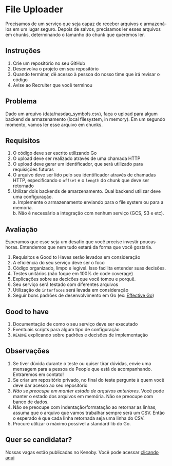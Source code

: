 # File Uploader

Precisamos de um serviço que seja capaz de receber arquivos e armazená-los em um lugar seguro. Depois de salvos, precisamos ler esses arquivos em chunks, determinando o tamanho do chunk que queremos ler.

## Instruções

1. Crie um repositório no seu GitHub
2. Desenvolva o projeto em seu repositório
3. Quando terminar, dê acesso à pessoa do nosso time que irá revisar o código
4. Avise ao Recruiter que você terminou

## Problema

Dado um arquivo (data/nasdaq_symbols.csv), faça o upload para algum backend de armazenamento (local filesystem, in memory). Em um segundo momento, vamos ler esse arquivo em chunks.

## Requisitos

1. O código deve ser escrito utilizando Go
2. O upload deve ser realizado através de uma chamada HTTP
3. O upload deve gerar um identificador, que será utilizado para requisições futuras
4. O arquivo deve ser lido pelo seu identificador através de chamadas HTTP, especificando o `offset` e o `length` do chunk que deve ser retornado
5. Utilizar dois backends de amarzenamento. Qual backend utilizar deve uma configuração.  
  a. Implemente o armazenamento enviando para o file system ou para a memória.  
  b. Não é necessário a integração com nenhum serviço (GCS, S3 e etc).  

## Avaliação

Esperamos que esse seja um desafio que você precise investir poucas horas. Entendemos que nem tudo estará da forma que você gostaria.

1. Requisitos e Good to Haves serão levados em consideração
2. A eficiência do seu serviço deve ser o foco
3. Código organizado, limpo e legível. Isso facilita entender suas decisões.
4. Testes unitários (não foque em 100% de code coverage)
5. Explicações sobre as decicões que você tomou e porquê.
6. Seu serviço será testado com diferentes arquivos
7. Utilização de `interfaces` será levada em consideração
8. Seguir bons padrões de desenvolvimento em Go (ex: [Effective Go](https://golang.org/doc/effective_go))

## Good to have

1. Documentação de como o seu serviço deve ser executado
2. Eventuais scripts para algum tipo de configuração
3. `README` explicando sobre padrões e decisões de implementação

## Observações

1. Se tiver dúvida durante o teste ou quiser tirar dúvidas, envie uma mensagem para a pessoa de People que está de acompanhando. Entraremos em contato!  
2. Se criar um repositório privado, no final do teste pergunte à quem você deve dar acesso ao seu repositório
3. *Não se preocupe em manter estado de arquivos anteriores*. Você pode manter o estado dos arquivos em memória. Não se preocupe com banco de dados.
4. Não se preocupe com indentação/formatação ao retornar as linhas, assuma que o arquivo que vamos trabalhar sempre será um CSV. Então o esperado é que cada linha retornada seja uma linha do CSV.
5. Procure utilizar o máximo possível a standard lib do Go.

## Quer se candidatar?

Nossas vagas estão publicadas no Kenoby. Você pode acessar [clicando aqui](https://jobs.kenoby.com/avenue)
